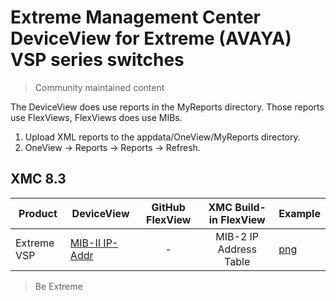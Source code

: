 # Extreme Management Center DeviceView for Extreme (AVAYA) VSP series switches
>Community maintained content

The DeviceView does use reports in the MyReports directory. Those reports use FlexViews, FlexViews does use MIBs.

1. Upload XML reports to the appdata/OneView/MyReports directory.
2. OneView -> Reports -> Reports -> Refresh.

## XMC 8.3


| Product | DeviceView   | GitHub FlexView   | XMC Build-in FlexView | Example   |
| ------- | ------------ |:----------:|:----------------:| --------- |
| Extreme VSP |[MIB-II IP-Addr](xml/DeviceViewVossMIB2IP.xml)| - | MIB-2 IP Address Table |[png](sample/DeviceViewVossMIB2IP.PNG?raw=true)|


>Be Extreme